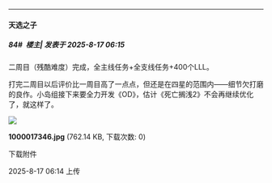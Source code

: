 ﻿
*****

####  天选之子  
##### 84#         楼主| 发表于 2025-8-17 06:15

二周目（残酷难度）完成，全主线任务+全支线任务+400个LLL。

打完二周目以后评价比一周目高了一点点，但还是在四星的范围内——细节欠打磨的良作。小岛组接下来要全力开发《OD》，估计《死亡搁浅2》不会再继续优化了，就这样了。

<img src="https://img.stage1st.com/forum/202508/17/061427m7jc6c8gpkc70667.jpg" referrerpolicy="no-referrer">

<strong>1000017346.jpg</strong> (762.14 KB, 下载次数: 0)

下载附件

2025-8-17 06:14 上传


